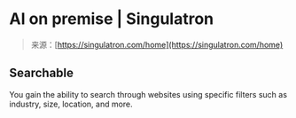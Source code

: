 <!--yml
category: 未分类
date: 2024-05-27 14:59:58
-->

# AI on premise | Singulatron

> 来源：[https://singulatron.com/home](https://singulatron.com/home)

## Searchable

You gain the ability to search through websites using specific filters such as industry, size, location, and more.